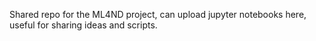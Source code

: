 Shared repo for the ML4ND project, can upload jupyter notebooks here, useful for sharing ideas and scripts.
